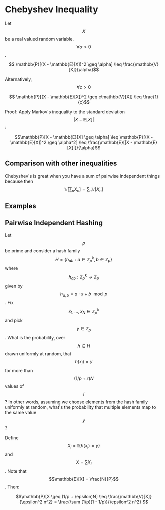 # Chebyshev Inequality

Let $$X$$ be a real valued random variable. $$\forall \alpha > 0$$,

$$ \mathbb{P}[(X - \mathbb{E}[X])^2 \geq \alpha] \leq \frac{\mathbb{V}[X]}{\alpha}$$

Alternatively, $$\forall c > 0$$

$$ \mathbb{P}[(X - \mathbb{E}[X])^2 \geq c\mathbb{V}[X]] \leq \frac{1}{c}$$

Proof: Apply Markov's inequality to the standard deviation $$|X - \mathbb{E}[X]|$$:

$$\mathbb{P}[X - \mathbb{E}[X]  \geq \alpha] \leq \mathbb{P}[(X - \mathbb{E}[X])^2 \geq \alpha^2] \leq \frac{\mathbb{E}[|X - \mathbb{E}[X]|]}{\alpha}$$

## Comparison with other inequalities

Chebyshev's is great when you have a sum of pairwise independent things because then
$$\mathbb{V}[\sum_n X_n] = \sum_n \mathbb{V}[X_n]$$

## Examples

## Pairwise Independent Hashing

Let $$p$$ be prime and consider a hash family $$H = \{ h_{ab} : a \in \mathbb{Z}_p^k, b \in \mathbb{Z}_p \}$$
where $$h_{ab}: \mathbb{Z}_p^k \rightarrow \mathbb{Z}_p$$ given by $$h_{a, b} = a \cdot x + b \mod p$$.
Fix $$x_1, ..., x_N \in \mathbb{Z}_p^k$$ and pick $$y \in \mathbb{Z}_p$$. What is the probability,
over $$h \in H$$ drawn uniformly at random, that $$h(x_i) = y$$ for more than $$(1/p + \epsilon)N$$ values
of $$i$$? In other words, assuming we choose elements from the hash family uniformly at random, what's the probability
that multiple elements map to the same value $$y$$?

Define $$X_i = \mathbb{I}\{h(x_i) = y\}$$ and $$X = \sum X_i$$. Note that $$\mathbb{E}[X] = \frac{N}{P}$$.
Then:

$$\mathbb{P}[X \geq (1/p + \epsilon)N] \leq \frac{\mathbb{V}[X]}{\epsilon^2 n^2} = \frac{\sum (1/p)(1 - 1/p)}{\epsilon^2 n^2} $$